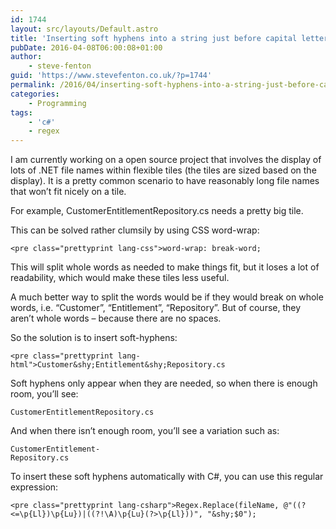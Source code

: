 ```yaml
---
id: 1744
layout: src/layouts/Default.astro
title: 'Inserting soft hyphens into a string just before capital letters'
pubDate: 2016-04-08T06:00:08+01:00
author:
    - steve-fenton
guid: 'https://www.stevefenton.co.uk/?p=1744'
permalink: /2016/04/inserting-soft-hyphens-into-a-string-just-before-capital-letters/
categories:
    - Programming
tags:
    - 'c#'
    - regex
---
```


I am currently working on a open source project that involves the display of lots of .NET file names within flexible tiles (the tiles are sized based on the display). It is a pretty common scenario to have reasonably long file names that won’t fit nicely on a tile.

For example, CustomerEntitlementRepository.cs needs a pretty big tile.

This can be solved rather clumsily by using CSS word-wrap:

```
<pre class="prettyprint lang-css">word-wrap: break-word;
```

This will split whole words as needed to make things fit, but it loses a lot of readability, which would make these tiles less useful.

A much better way to split the words would be if they would break on whole words, i.e. “Customer”, “Entitlement”, “Repository”. But of course, they aren’t whole words – because there are no spaces.

So the solution is to insert soft-hyphens:

```
<pre class="prettyprint lang-html">Customer&shy;Entitlement&shy;Repository.cs
```

Soft hyphens only appear when they are needed, so when there is enough room, you’ll see:

```
CustomerEntitlementRepository.cs
```

And when there isn’t enough room, you’ll see a variation such as:

```
CustomerEntitlement-
Repository.cs
```

To insert these soft hyphens automatically with C#, you can use this regular expression:

```
<pre class="prettyprint lang-csharp">Regex.Replace(fileName, @"((?<=\p{Ll})\p{Lu})|((?!\A)\p{Lu}(?>\p{Ll}))", "&shy;$0");
```
